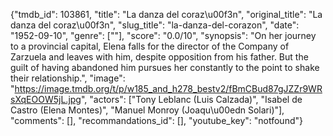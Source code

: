 {"tmdb_id": 103861, "title": "La danza del coraz\u00f3n", "original_title": "La danza del coraz\u00f3n", "slug_title": "la-danza-del-corazon", "date": "1952-09-10", "genre": [""], "score": "0.0/10", "synopsis": "On her journey to a provincial capital, Elena falls for the director of the Company of Zarzuela and leaves with him, despite opposition from his father. But the guilt of having abandoned him pursues her constantly to the point to shake their relationship.", "image": "https://image.tmdb.org/t/p/w185_and_h278_bestv2/fBmCBud87gJZZr9WRsXqEOOW5jL.jpg", "actors": ["Tony Leblanc (Luis Calzada)", "Isabel de Castro (Elena Montes)", "Manuel Monroy (Joaqu\u00edn Solari)"], "comments": [], "recommandations_id": [], "youtube_key": "notfound"}